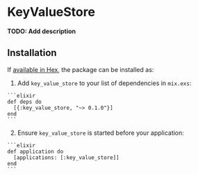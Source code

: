 # KeyValueStore

**TODO: Add description**

## Installation

If [available in Hex](https://hex.pm/docs/publish), the package can be installed as:

  1. Add `key_value_store` to your list of dependencies in `mix.exs`:

    ```elixir
    def deps do
      [{:key_value_store, "~> 0.1.0"}]
    end
    ```

  2. Ensure `key_value_store` is started before your application:

    ```elixir
    def application do
      [applications: [:key_value_store]]
    end
    ```

